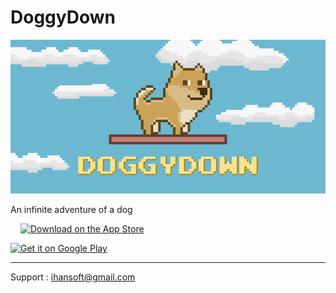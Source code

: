 # DoggyDown

<img src="DoggyDownGraphicImage.png" alt="DoggyDown Graphic Image"/>

An infinite adventure of a dog

<span style='padding: 16px'><a href='https://apps.apple.com/app/doggydown/id1511681447'><img alt='Download on the App Store' src='https://upload.wikimedia.org/wikipedia/commons/3/3c/Download_on_the_App_Store_Badge.svg' width='208'/></a></span>

<a href='https://play.google.com/store/apps/details?id=com.iHan.DoggyDown&pcampaignid=pcampaignidMKT-Other-global-all-co-prtnr-py-PartBadge-Mar2515-1'><img alt='Get it on Google Play' src='https://play.google.com/intl/en_us/badges/static/images/badges/en_badge_web_generic.png' width='240'/></a>

---

Support : ihansoft@gmail.com
